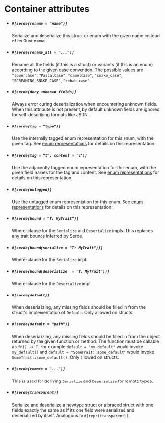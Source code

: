 # Container attributes

- ##### `#[serde(rename = "name")]`

  Serialize and deserialize this struct or enum with the given name instead of
  its Rust name.

- ##### `#[serde(rename_all = "...")]`

  Rename all the fields (if this is a struct) or variants (if this is an enum)
  according to the given case convention. The possible values are `"lowercase"`,
  `"PascalCase"`, `"camelCase"`, `"snake_case"`, `"SCREAMING_SNAKE_CASE"`,
  `"kebab-case"`.

- ##### `#[serde(deny_unknown_fields)]`

  Always error during deserialization when encountering unknown fields. When
  this attribute is not present, by default unknown fields are ignored for
  self-describing formats like JSON.

- ##### `#[serde(tag = "type")]`

  Use the internally tagged enum representation for this enum, with the given
  tag. See [enum representations](enum-representations.md) for details on this
  representation.

- ##### `#[serde(tag = "t", content = "c")]`

  Use the adjacently tagged enum representation for this enum, with the given
  field names for the tag and content. See [enum
  representations](enum-representations.md) for details on this representation.

- ##### `#[serde(untagged)]`

  Use the untagged enum representation for this enum. See [enum
  representations](enum-representations.md) for details on this representation.

- ##### `#[serde(bound = "T: MyTrait")]`

  Where-clause for the `Serialize` and `Deserialize` impls. This replaces any
  trait bounds inferred by Serde.

- ##### `#[serde(bound(serialize = "T: MyTrait"))]`

  Where-clause for the `Serialize` impl.

- ##### `#[serde(bound(deserialize  = "T: MyTrait"))]`

  Where-clause for the `Deserialize` impl.

- ##### `#[serde(default)]`

  When deserializing, any missing fields should be filled in from the struct's
  implementation of `Default`. Only allowed on structs.

- ##### `#[serde(default = "path")]`

  When deserializing, any missing fields should be filled in from the object
  returned by the given function or method. The function must be callable as
  `fn() -> T`. For example `default = "my_default"` would invoke `my_default()`
  and `default = "SomeTrait::some_default"` would invoke
  `SomeTrait::some_default()`. Only allowed on structs.

- ##### `#[serde(remote = "...")]`

  This is used for deriving `Serialize` and `Deserialize` for [remote
  types](remote-derive.md).

- ##### `#[serde(transparent)]`

  Serialize and deserialize a newtype struct or a braced struct with one fields
  exactly the same as if its one field were serialized and deserialized by
  itself. Analogous to `#[repr(transparent)]`.
